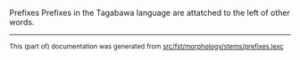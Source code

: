 Prefixes
Prefixes in the Tagabawa language are attatched to the left of other words.

* * *

<small>This (part of) documentation was generated from [src/fst/morphology/stems/prefixes.lexc](https://github.com/giellalt/lang-bgs/blob/main/src/fst/morphology/stems/prefixes.lexc)</small>
